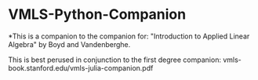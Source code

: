# VMLS-Python-Companion
*This is a companion to the companion for:
"Introduction to Applied Linear Algebra" by Boyd and Vandenberghe. 

This is best perused in conjunction to the first degree companion: vmls-book.stanford.edu/vmls-julia-companion.pdf 
